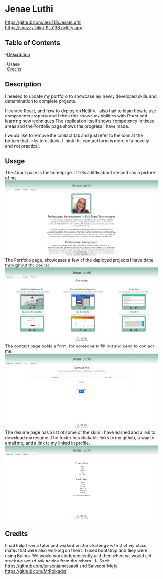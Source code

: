 
# Jenae Luthi 
 https://github.com/Jelu113/JenaeLuthi  
 https://snazzy-blini-9ca138.netlify.app
 ## Table of Contents
-[Description](#description)  

-[Usage](#usage)  
-[Credits](#credits)  


 ## Description

 I needed to update my portfolio to showcase my newly developed skills and determination to complete projects.
 
 I learned React, and how to deploy on Netlify. I also had to learn how to use components properly and I think this shows my abilities with React and learning new techniques The application itself shows competency in these areas and the Portfolio page shows the progress I have made. 

 I would like to remove the contact tab and just refer to the icon at the bottom that links to outlook.  I think the contact form is more of a novelty and not practical. 


## Usage
The About page is the homepage. It tells a little about me and has a picture of me. 
![Alt text](public/assets/Aboutme.png)
The Portfolio page, showcases a few of the deployed projects I have done throughout the course. 
![Alt text](public/assets/portfolio.png)
The contact page holds a form, for someone to fill out and send to contact me.  
![Alt text](public/assets/contact.png)
The resume page has a list of some of the skills I have learned and a link to download my resume. The footer has clickable links to my github, a way to email me, and a link to my linked in profile. 
![Alt text](public/assets/resume.png)


## Credits
I had help from a tutor and worked on the challenge with 2 of my class mates that were also working on theirs. I used bootstrap and they were using Bulma. We would work independently and then when we would get stuck we would ask advice from the others.  JJ Saoit https://github.com/jensenjamessaoit and Salvador Mejia https://github.com/MrPolkadot. 


